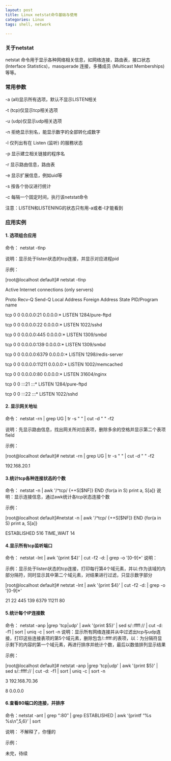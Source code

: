 ```yaml
---
layout: post
title: Linux netstat命令基础与使用
categories: Linux 
tags: shell, network
 
---
```

### 关于netstat ###
netstat 命令用于显示各种网络相关信息，如网络连接，路由表，接口状态 (Interface Statistics)，masquerade 连接，多播成员 (Multicast Memberships) 等等。

### 常用参数 ###
-a (all)显示所有选项，默认不显示LISTEN相关

-t (tcp)仅显示tcp相关选项

-u (udp)仅显示udp相关选项

-n 拒绝显示别名，能显示数字的全部转化成数字

-l 仅列出有在 Listen (监听) 的服務状态

-p 显示建立相关链接的程序名

-r 显示路由信息，路由表

-e 显示扩展信息，例如uid等

-s 按各个协议进行统计

-c 每隔一个固定时间，执行该netstat命令


注意：LISTEN和LISTENING的状态只有用-a或者-l才能看到

### 应用实例 ###
#### 1. 选项组合应用 ####
命令： netstat  -tlnp

说明：显示处于listen状态的tcp连接，并显示对应进程pid

示例：

 [root@localhost default]# netstat  -tlnp 

Active Internet connections (only servers)

Proto Recv-Q Send-Q Local Address               Foreign Address             State       PID/Program name 
 
tcp        0      0 0.0.0.0:21                  0.0.0.0:*                   LISTEN      1284/pure-ftpd 

tcp        0      0 0.0.0.0:22                  0.0.0.0:*                   LISTEN      1022/sshd   
       
tcp        0      0 0.0.0.0:445                 0.0.0.0:*                   LISTEN      1309/smbd 
         
tcp        0      0 0.0.0.0:139                 0.0.0.0:*                   LISTEN      1309/smbd   
       
tcp        0      0 0.0.0.0:6379                0.0.0.0:*                   LISTEN      1298/redis-server 

tcp        0      0 0.0.0.0:11211               0.0.0.0:*                   LISTEN      1002/memcached  
   
tcp        0      0 0.0.0.0:80                  0.0.0.0:*                   LISTEN      31604/nginx  
      
tcp        0      0 :::21                       :::*                        LISTEN      1284/pure-ftpd 

tcp        0      0 :::22                       :::*                        LISTEN      1022/sshd    

#### 2. 显示网关地址 ####
命令： netstat  -rn  | grep  UG  | tr  -s " "  | cut  -d  " "  -f2

说明：先显示路由信息，找出网关所对应表项，删除多余的空格并显示第二个表项field 

示例：

[root@localhost default]# netstat  -rn   | grep  UG  | tr -s  " " | cut -d  " " -f2

192.168.20.1

#### 3.统计tcp各种连接状态的个数 ####
命令：
netstat -n | awk '/^tcp/ {++S[$NF]} END {for(a in S) print a, S[a]}
说明：显示连接信息，通过awk统计各tcp状态连接个数

示例：

[root@localhost default]#netstat -n | awk '/^tcp/ {++S[$NF]} END {for(a in S) print a, S[a]}

ESTABLISHED 516
TIME_WAIT 14


#### 4.显示所有tcp监听端口 ####
命令：
netstat -lnt | awk '{print $4}' | cut -f2 -d: | grep -o '[0-9]*'
说明：

示例：显示处于listen状态的tcp连接，打印每行第4个域元素，并以:作为该域的内部分隔符，同时显示其中第二个域元素，对结果进行过滤，只显示数字部分

[root@localhost default]# netstat -lnt  | awk '{print $4}' | cut -f2 -d: | grep -o '[0-9]*'

21
22
445
139
6379
11211
80


#### 5.统计每个IP连接数 ####
命令：
netstat -anp |grep 'tcp\|udp' | awk '{print $5}' | sed s/::ffff:// | cut -d: -f1 | sort | uniq -c | sort -n 
说明：显示所有网络连接并从中过滤出tcp与udp连接，打印这些连接表项的第5个域元素，删除包含/::ffff:的表项，以：为分隔符显示剩下的内容的第一个域元素，再进行排序并统计个数，最后以数值排列显示结果 


示例：

[root@localhost default]# netstat -anp |grep 'tcp\|udp' | awk '{print $5}' | sed s/::ffff:// | cut -d: -f1 | sort | uniq -c | sort -n

3 192.168.70.36

8 0.0.0.0


#### 6.查看80端口的连接，并排序 ####
命令：netstat -ant | grep “:80″ | grep ESTABLISHED | awk ‘{printf “%s %s\n”,$5,$6}’ | sort

说明：
不解释了，你懂的

示例：



未完，待续
